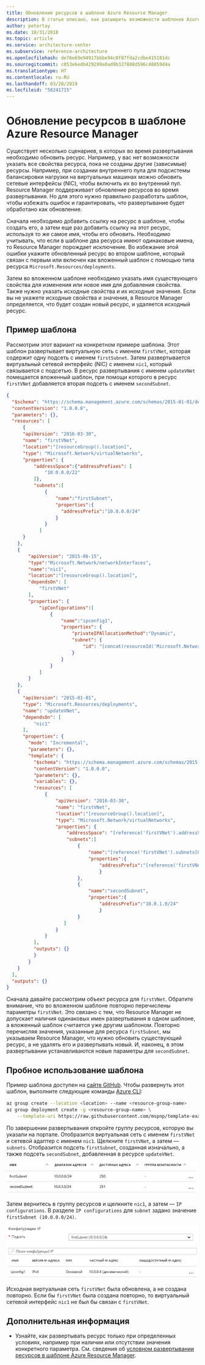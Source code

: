 ```yaml
---
title: Обновление ресурсов в шаблоне Azure Resource Manager
description: В статье описано, как расширить возможности шаблонов Azure Resource Manager для обновления ресурса.
author: petertay
ms.date: 10/31/2018
ms.topic: article
ms.service: architecture-center
ms.subservice: reference-architecture
ms.openlocfilehash: de76e69e94917bbbe94c0f87fda2cdbe415181dc
ms.sourcegitcommit: c053e6edb429299a0ad9b327888d596c48859d4a
ms.translationtype: HT
ms.contentlocale: ru-RU
ms.lasthandoff: 03/20/2019
ms.locfileid: "58241715"
---
```

# <a name="update-a-resource-in-an-azure-resource-manager-template"></a>Обновление ресурсов в шаблоне Azure Resource Manager

Существует несколько сценариев, в которых во время развертывания необходимо обновить ресурс. Например, у вас нет возможности указать все свойства ресурса, пока не созданы другие (зависимые) ресурсы. Например, при создании внутреннего пула для подсистемы балансировки нагрузки на виртуальных машинах можно обновить сетевые интерфейсы (NIC), чтобы включить их во внутренний пул. Resource Manager поддерживает обновление ресурсов во время развертывания. Но для этого нужно правильно разработать шаблон, чтобы избежать ошибок и гарантировать, что развертывание будет обработано как обновление.

Сначала необходимо добавить ссылку на ресурс в шаблоне, чтобы создать его, а затем еще раз добавить ссылку на этот ресурс, используя то же самое имя, чтобы его обновить. Необходимо учитывать, что если в шаблоне два ресурса имеют одинаковые имена, то Resource Manager порождает исключение. Во избежание этой ошибки укажите обновленный ресурс во втором шаблоне, который связан с первым или включен как вложенный шаблон с помощью типа ресурса `Microsoft.Resources/deployments`.

Затем во вложенном шаблоне необходимо указать имя существующего свойства для изменения или новое имя для добавления свойства. Также нужно указать исходные свойства и их исходные значения. Если вы не укажете исходные свойства и значения, в Resource Manager определяется, что будет создан новый ресурс, и удаляется исходный ресурс.

## <a name="example-template"></a>Пример шаблона

Рассмотрим этот вариант на конкретном примере шаблона. Этот шаблон развертывает виртуальную сеть с именем `firstVNet`, которая содержит одну подсеть с именем `firstSubnet`. Затем развертывается виртуальный сетевой интерфейс (NIC) с именем `nic1`, который связывается с подсетью. В ресурс развертывания с именем `updateVNet` помещается вложенный шаблон, при помощи которого в ресурс `firstVNet` добавляется вторая подсеть с именем `secondSubnet`.

```json
{
  "$schema": "https://schema.management.azure.com/schemas/2015-01-01/deploymentTemplate.json#",
  "contentVersion": "1.0.0.0",
  "parameters": {},
  "resources": [
      {
      "apiVersion": "2016-03-30",
      "name": "firstVNet",
      "location":"[resourceGroup().location]",
      "type": "Microsoft.Network/virtualNetworks",
      "properties": {
          "addressSpace":{"addressPrefixes": [
              "10.0.0.0/22"
          ]},
          "subnets":[
              {
                  "name":"firstSubnet",
                  "properties":{
                    "addressPrefix":"10.0.0.0/24"
                  }
              }
            ]
      }
    },
    {
        "apiVersion": "2015-06-15",
        "type":"Microsoft.Network/networkInterfaces",
        "name":"nic1",
        "location":"[resourceGroup().location]",
        "dependsOn": [
            "firstVNet"
        ],
        "properties": {
            "ipConfigurations":[
                {
                    "name":"ipconfig1",
                    "properties": {
                        "privateIPAllocationMethod":"Dynamic",
                        "subnet": {
                            "id": "[concat(resourceId('Microsoft.Network/virtualNetworks','firstVNet'),'/subnets/firstSubnet')]"
                        }
                    }
                }
            ]
        }
    },
    {
      "apiVersion": "2015-01-01",
      "type": "Microsoft.Resources/deployments",
      "name": "updateVNet",
      "dependsOn": [
          "nic1"
      ],
      "properties": {
        "mode": "Incremental",
        "parameters": {},
        "template": {
          "$schema": "https://schema.management.azure.com/schemas/2015-01-01/deploymentTemplate.json#",
          "contentVersion": "1.0.0.0",
          "parameters": {},
          "variables": {},
          "resources": [
              {
                  "apiVersion": "2016-03-30",
                  "name": "firstVNet",
                  "location":"[resourceGroup().location]",
                  "type": "Microsoft.Network/virtualNetworks",
                  "properties": {
                      "addressSpace": "[reference('firstVNet').addressSpace]",
                      "subnets":[
                          {
                              "name":"[reference('firstVNet').subnets[0].name]",
                              "properties":{
                                  "addressPrefix":"[reference('firstVNet').subnets[0].properties.addressPrefix]"
                                  }
                          },
                          {
                              "name":"secondSubnet",
                              "properties":{
                                  "addressPrefix":"10.0.1.0/24"
                                  }
                          }
                     ]
                  }
              }
          ],
          "outputs": {}
          }
        }
    }
  ],
  "outputs": {}
}
```

Сначала давайте рассмотрим объект ресурса для `firstVNet`. Обратите внимание, что во вложенном шаблоне повторно перечислены параметры `firstVNet`. Это связано с тем, что Resource Manager не допускает наличия одинаковых имен развертывания в одном шаблоне, а вложенный шаблон считается уже другим шаблоном. Повторно перечисляя значения, указанные для ресурса `firstSubnet`, мы указываем Resource Manager, что нужно обновить существующий ресурс, а не удалять его и развертывать новый. И, наконец, в этом развертывании устанавливаются новые параметры для `secondSubnet`.

## <a name="try-the-template"></a>Пробное использование шаблона

Пример шаблона доступен на [сайте GitHub][github]. Чтобы развернуть этот шаблон, выполните следующие команды [Azure CLI][cli]:

```bash
az group create --location <location> --name <resource-group-name>
az group deployment create -g <resource-group-name> \
    --template-uri https://raw.githubusercontent.com/mspnp/template-examples/master/example1-update/deploy.json
```

По завершении развертывания откройте группу ресурсов, которую вы указали на портале. Отобразится виртуальная сеть с именем `firstVNet` и сетевой адаптер с именем `nic1`. Щелкните `firstVNet`, а затем — `subnets`. Отобразится подсеть `firstSubnet`, созданная изначально, а также подсеть `secondSubnet`, добавленная в ресурсе `updateVNet`.

![Исходная подсеть и обновленная подсеть](../_images/firstVNet-subnets.png)

Затем вернитесь в группу ресурсов и щелкните `nic1`, а затем — `IP configurations`. В разделе `IP configurations` для `subnet` задано значение `firstSubnet (10.0.0.0/24)`.

![Конфигурации IP виртуального сетевого интерфейса nic1](../_images/nic1-ipconfigurations.png)

Исходная виртуальная сеть `firstVNet` была обновлена, а не создана повторно. Если бы `firstVNet` была создана повторно, то виртуальный сетевой интерфейс `nic1` не был бы связан с `firstVNet`.

## <a name="next-steps"></a>Дополнительная информация

* Узнайте, как развертывать ресурс только при определенных условиях, например при наличии или отсутствии значения конкретного параметра. См. сведения об [условном развертывании ресурсов в шаблоне Azure Resource Manager](./conditional-deploy.md).

[cli]: /cli/azure/?view=azure-cli-latest
[github]: https://github.com/mspnp/template-examples
